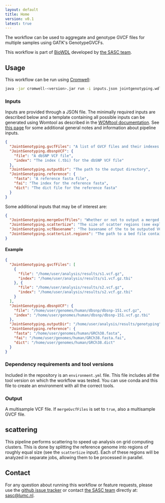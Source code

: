 ```yaml
---
layout: default
title: Home
version: v0.1
latest: true
---
```


The workflow can be used to aggregate and genotype GVCF files for multiple
samples using GATK's GenotypeGVCFs.

This workflow is part of [BioWDL](https://biowdl.github.io/)
developed by [the SASC team](http://sasc.lumc.nl/).

## Usage
This workflow can be run using
[Cromwell](http://cromwell.readthedocs.io/en/stable/):
```bash
java -jar cromwell-<version>.jar run -i inputs.json jointgenotyping.wdl
```

### Inputs
Inputs are provided through a JSON file. The minimally required inputs are
described below and a template containing all possible inputs can be generated
using Womtool as described in the
[WOMtool documentation](http://cromwell.readthedocs.io/en/stable/WOMtool/). See
[this page](/inputs.html) for some additional general notes and information
about pipeline inputs.
```json
{
  "JointGenotyping.gvcfFiles": "A list of GVCF files and their indexes (see the example)",
  "JointGenotyping.dbsnpVCF": {
    "file": "A dbSNP VCF file",
    "index": "The index (.tbi) for the dbSNP VCF file"
  },
  "JointGenotyping.outputDir": "The path to the output directory",
  "JointGenotyping.reference": {
    "fasta": "A reference fasta file",
    "fai": "The index for the reference fasta",
    "dict": "The dict file for the reference fasta"
  }
}
```

Some additional inputs that may be of interest are:
```json
{
  "JointGenotyping.mergeGvcfFiles": "Whether or not to output a merged GVCF files, defaults to true",
  "JointGenotyping.scatterSize": "The size of scatter regions (see explanation of scattering below), defaults to 10,000,000",
  "JointGenotyping.vcfBasename": "The basename of the to be outputed VCF files, defaults to 'multisample'",
  "JointGenotyping.scatterList.regions": "The path to a bed file containing the regions be processed"
}
```

#### Example
```json
{
  "JointGenotyping.gvcfFiles": [
    {
      "file": "/home/user/analysis/results/s1.vcf.gz",
      "index": "/home/user/analysis/results/s1.vcf.gz.tbi"
    }, {
      "file": "/home/user/analysis/results/s2.vcf.gz",
      "index": "/home/user/analysis/results/s2.vcf.gz.tbi"
    }
  ],
  "JointGenotyping.dbsnpVCF": {
    "file": "/home/user/genomes/human/dbsnp/dbsnp-151.vcf.gz",
    "index": "/home/user/genomes/human/dbsnp/dbsnp-151.vcf.gz.tbi"
  },
  "JointGenotyping.outputDir": "/home/user/analysis/results/genotyping",
  "JointGenotyping.reference": {
    "fasta": "/home/user/genomes/human/GRCh38.fasta",
    "fai": "/home/user/genomes/human/GRCh38.fasta.fai",
    "dict": "/home/user/genomes/human/GRCh38.dict"
  }
}
```

### Dependency requirements and tool versions
Included in the repository is an `environment.yml` file. This file includes
all the tool version on which the workflow was tested. You can use conda and
this file to create an environment with all the correct tools.

### Output
A multisample VCF file. If `mergeGvcfFiles` is set to `true`, also a 
multisample GVCF file.

## scattering
This pipeline performs scattering to speed up analysis on grid computing
clusters. This is done by splitting the reference genome into regions of
roughly equal size (see the `scatterSize` input). Each of these regions will
be analyzed in separate jobs, allowing them to be processed in parallel.

## Contact
<p>
  <!-- Obscure e-mail address for spammers -->
For any question about running this workflow or feature requests, please use
the
<a href='https://github.com/biowdl/jointgenotyping/issues'>github issue tracker</a>
or contact
<a href='http://sasc.lumc.nl/'>the SASC team</a> directly at: <a href='&#109;&#97;&#105;&#108;&#116;&#111;&#58;&#115;&#97;&#115;&#99;&#64;&#108;&#117;&#109;&#99;&#46;&#110;&#108;'>
&#115;&#97;&#115;&#99;&#64;&#108;&#117;&#109;&#99;&#46;&#110;&#108;</a>.
</p>
